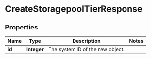 
# CreateStoragepoolTierResponse

## Properties
Name | Type | Description | Notes
------------ | ------------- | ------------- | -------------
**id** | **Integer** | The system ID of the new object. | 



